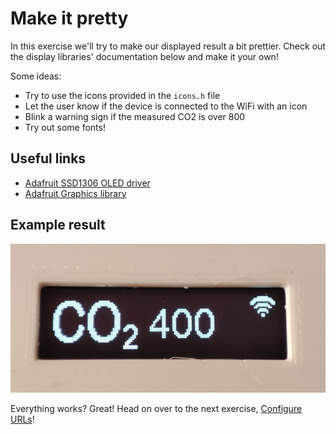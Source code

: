 # Make it pretty

In this exercise we'll try to make our displayed result a bit prettier. Check out the display libraries' documentation below and make it your own!

Some ideas:

- Try to use the icons provided in the `icons.h` file
- Let the user know if the device is connected to the WiFi with an icon
- Blink a warning sign if the measured CO2 is over 800
- Try out some fonts!

## Useful links

- [Adafruit SSD1306 OLED driver](https://github.com/adafruit/Adafruit_SSD1306)
- [Adafruit Graphics library](https://learn.adafruit.com/adafruit-gfx-graphics-library)

## Example result

![Result](../assets/make-it-pretty-result.png "Result")

Everything works? Great! Head on over to the next exercise, [Configure URLs](configure-urls.md)!
